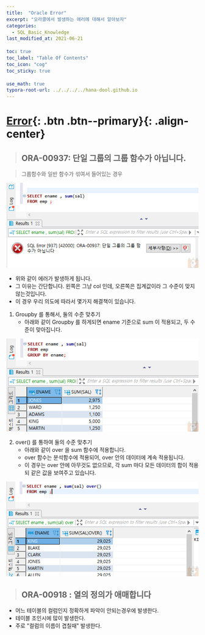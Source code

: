 ```yaml
---
title:  "Oracle Error"
excerpt: "오라클에서 발생하는 에러에 대해서 알아보자"
categories:
  - SQL_Basic_Knowledge
last_modified_at: 2021-06-21

toc: true
toc_label: "Table Of Contents"
toc_icon: "cog"
toc_sticky: true

use_math: true
typora-root-url: ../../../../hana-dool.github.io
---
```


# [Error](#link){: .btn .btn--primary}{: .align-center}

> ## ORA-00937: 단일 그룹의 그룹 함수가 아닙니다.

> 그룹함수와 일반 함수가 섞여서 들어있는 경우

![png](/assets/images/SQL/3_1.png)

- 위와 같이 에러가 발생하게 됩니다. 
- 그 이유는 간단합니다. 왼쪽은 그냥 col 인데, 오른쪽은 집계값이라 그 수준이 맞지 않는것입니다. 
- 이 경우 우리 의도에 따라서 몇가지 해결책이 있습니다. 

1. Groupby 를 통해서, 둘의 수준 맞추기 
   - 아래와 같이 Groupby 를 하게되면 ename 기준으로 sum 이 적용되고, 두 수준이 맞아집니다. 

![png](/assets/images/SQL/3_2.png)

2. over() 를 통하여 둘의 수준 맞추기
   - 아래와 같이 over 을 sum 함수에 적용합니다. 
   - over 함수는 분석함수에 적용되어, over 안의 데이터에 계속 적용됩니다. 
   - 이 경우는 over 안에 아무것도 없으므로, 각 sum 마다 모든 데이터의 합이 적용되 같은 값을 보여주고 있습니다.

![png](/assets/images/SQL/3_3.png)

> ## ORA-00918 : 열의 정의가 애매합니다

- 어느 테이블의 컬럼인지 정확하게 파악이 안되는경우에 발생한다. 
- 테이블 조인시에 많이 발생한다. 
- 주로 "컬럼의 이름이 겹칠때" 발생한다. 

